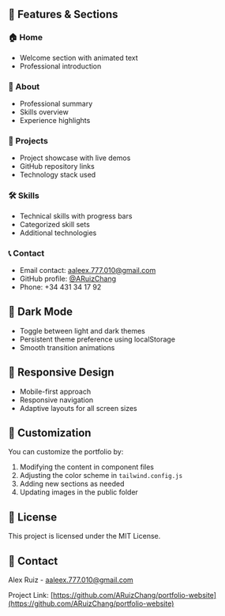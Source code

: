 
## 🎨 Features & Sections

### 🏠 Home
- Welcome section with animated text
- Professional introduction

### 👤 About
- Professional summary
- Skills overview
- Experience highlights

### 💼 Projects
- Project showcase with live demos
- GitHub repository links
- Technology stack used

### 🛠 Skills
- Technical skills with progress bars
- Categorized skill sets
- Additional technologies

### 📞 Contact
- Email contact: aaleex.777.010@gmail.com
- GitHub profile: [@ARuizChang](https://github.com/ARuizChang)
- Phone: +34 431 34 17 92

## 🌙 Dark Mode
- Toggle between light and dark themes
- Persistent theme preference using localStorage
- Smooth transition animations

## 📱 Responsive Design
- Mobile-first approach
- Responsive navigation
- Adaptive layouts for all screen sizes

## 🔧 Customization

You can customize the portfolio by:
1. Modifying the content in component files
2. Adjusting the color scheme in `tailwind.config.js`
3. Adding new sections as needed
4. Updating images in the public folder

## 📄 License

This project is licensed under the MIT License.

## 🤝 Contact

Alex Ruiz - aaleex.777.010@gmail.com

Project Link: [https://github.com/ARuizChang/portfolio-website](https://github.com/ARuizChang/portfolio-website)